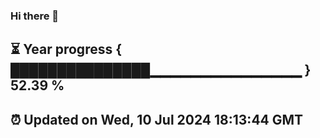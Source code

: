 ### Hi there 👋
⏳ Year progress { ███████████████▁▁▁▁▁▁▁▁▁▁▁▁▁▁▁ } 52.39 %
---
⏰ Updated on Wed, 10 Jul 2024 18:13:44 GMT
---
